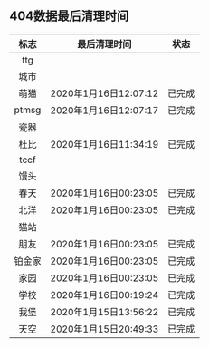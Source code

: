 ## 404数据最后清理时间
|标志 | 最后清理时间 | 状态 |
| :-: | :-: | ---- |
|  ttg   |  |  |
|城市 |  |  |
|萌猫 | 2020年1月16日12:07:12 | 已完成 |
|ptmsg | 2020年1月16日12:07:17 | 已完成 |
|瓷器 |  |  |
|杜比 | 2020年1月16日11:34:19 | 已完成 |
|tccf |  |  |
|馒头 |  |  |
|春天 | 2020年1月16日00:23:05 | 已完成 |
|北洋 | 2020年1月16日00:23:05 | 已完成 |
|猫站 |  |  |
|朋友 | 2020年1月16日00:23:05 | 已完成 |
|铂金家 | 2020年1月16日00:23:05 | 已完成 |
|家园 | 2020年1月16日00:23:05 | 已完成 |
|学校 | 2020年1月16日00:19:24 | 已完成 |
| 我堡 | 2020年1月15日13:56:22 | 已完成 |
| 天空 | 2020年1月15日20:49:33 | 已完成 |

